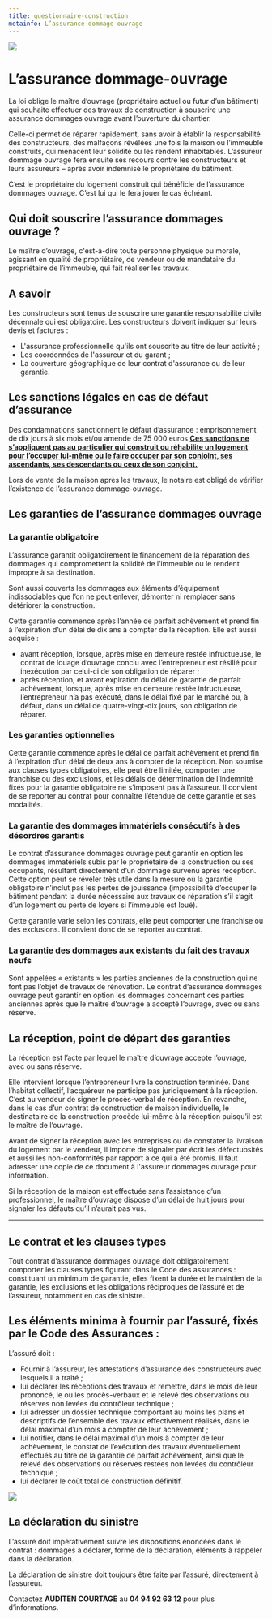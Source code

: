 ```yaml
---
title: questionnaire-construction
metainfo: L’assurance dommage-ouvrage
---
```

![](..\src\assets\construction.png)

# L’assurance dommage-ouvrage

La loi oblige le maître d’ouvrage (propriétaire actuel ou futur d’un bâtiment) qui souhaite effectuer des travaux de construction à souscrire une assurance dommages ouvrage avant l’ouverture du chantier.

Celle-ci permet de réparer rapidement, sans avoir à établir la responsabilité des constructeurs, des malfaçons révélées une fois la maison ou l’immeuble construits, qui menacent leur solidité ou les rendent inhabitables. L’assureur dommage ouvrage fera ensuite ses recours contre les constructeurs et leurs assureurs – après avoir indemnisé le propriétaire du bâtiment.

C’est le propriétaire du logement construit qui bénéficie de l’assurance dommages ouvrage. C’est lui qui le fera jouer le cas échéant.

## Qui doit souscrire l’assurance dommages ouvrage ?

Le maître d’ouvrage, c'est-à-dire toute personne physique ou morale, agissant en qualité de propriétaire, de vendeur ou de mandataire du propriétaire de l’immeuble, qui fait réaliser les travaux.

## A savoir

Les constructeurs sont tenus de souscrire une garantie responsabilité civile décennale qui est obligatoire. Les constructeurs doivent indiquer sur leurs devis et factures :

- L'assurance professionnelle qu'ils ont souscrite au titre de leur activité ;
- Les coordonnées de l'assureur et du garant ;
- La couverture géographique de leur contrat d'assurance ou de leur garantie.

 

## Les sanctions légales en cas de défaut d’assurance

Des condamnations sanctionnent le défaut d’assurance : emprisonnement de dix jours à six mois et/ou amende de 75 000 euros.<u>**Ces sanctions ne s’appliquent pas au particulier qui construit ou réhabilite un logement pour l’occuper lui-même ou le faire occuper par son conjoint, ses ascendants, ses descendants ou ceux de son conjoint.**</u>



Lors de vente de la maison après les travaux, le notaire est obligé de vérifier l’existence de l’assurance dommage-ouvrage.

##  Les garanties de l’assurance dommages ouvrage

### La garantie obligatoire

L’assurance garantit obligatoirement le financement de la réparation des dommages qui compromettent la solidité de l’immeuble ou le rendent impropre à sa destination.

Sont aussi couverts les dommages aux éléments d’équipement indissociables que l’on ne peut enlever, démonter ni remplacer sans détériorer la construction.

Cette garantie commence après l’année de parfait achèvement et prend fin à l’expiration d’un délai de dix ans à compter de la réception. Elle est aussi acquise :

- avant réception, lorsque, après mise en demeure restée infructueuse, le contrat de louage d’ouvrage conclu avec l’entrepreneur est résilié pour inexécution par celui-ci de son obligation de réparer ;
- après réception, et avant expiration du délai de garantie de parfait achèvement, lorsque, après mise en demeure restée infructueuse, l’entrepreneur n’a pas exécuté, dans le délai fixé par le marché ou, à défaut, dans un délai de quatre-vingt-dix jours, son obligation de réparer.

### Les garanties optionnelles

Cette garantie commence après le délai de parfait achèvement et prend fin à l’expiration d’un délai de deux ans à compter de la réception. Non soumise aux clauses types obligatoires, elle peut être limitée, comporter une franchise ou des exclusions, et les délais de détermination de l’indemnité fixés pour la garantie obligatoire ne s’imposent pas à l’assureur. Il convient de se reporter au contrat pour connaître l’étendue de cette garantie et ses modalités.

### La garantie des dommages immatériels consécutifs à des désordres garantis

Le contrat d’assurance dommages ouvrage peut garantir en option les dommages immatériels subis par le propriétaire de la construction ou ses occupants, résultant directement d’un dommage survenu après réception. Cette option peut se révéler très utile dans la mesure où la garantie obligatoire n’inclut pas les pertes de jouissance (impossibilité d’occuper le bâtiment pendant la durée nécessaire aux travaux de réparation s’il s’agit d’un logement ou perte de loyers si l’immeuble est loué).

Cette garantie varie selon les contrats, elle peut comporter une franchise ou des exclusions. Il convient donc de se reporter au contrat.

### La garantie des dommages aux existants du fait des travaux neufs

Sont appelées « existants » les parties anciennes de la construction qui ne font pas l’objet de travaux de rénovation. Le contrat d’assurance dommages ouvrage peut garantir en option les dommages concernant ces parties anciennes après que le maître d’ouvrage a accepté l’ouvrage, avec ou sans réserve.

 

## La réception, point de départ des garanties

La réception est l’acte par lequel le maître d’ouvrage accepte l’ouvrage, avec ou sans réserve. 

Elle intervient lorsque l’entrepreneur livre la construction terminée. Dans l’habitat collectif, l’acquéreur ne participe pas juridiquement à la réception. C’est au vendeur de signer le procès-verbal de réception. En revanche, dans le cas d’un contrat de construction de maison individuelle, le destinataire de la construction procède lui-même à la réception puisqu’il est le maître de l’ouvrage.

Avant de signer la réception avec les entreprises ou de constater la livraison du logement par le vendeur, il importe de signaler par écrit les défectuosités et aussi les non-conformités par rapport à ce qui a été promis. Il faut adresser une copie de ce document à l'assureur dommages ouvrage pour information.

Si la réception de la maison est effectuée sans l’assistance d’un professionnel, le maître d’ouvrage dispose d’un délai de huit jours pour signaler les défauts qu’il n’aurait pas vus.

------

## **Le contrat et les clauses types**

Tout contrat d’assurance dommages ouvrage doit obligatoirement comporter les clauses types figurant dans le Code des assurances : constituant un minimum de garantie, elles fixent la durée et le maintien de la garantie, les exclusions et les obligations réciproques de l’assuré et de l’assureur, notamment en cas de sinistre.

 

## Les éléments minima à fournir par l’assuré, fixés par le Code des Assurances :

L’assuré doit :

- Fournir à l’assureur, les attestations d’assurance des constructeurs avec lesquels il a traité ;
- lui déclarer les réceptions des travaux et remettre, dans le mois de leur prononcé, le ou les procès-verbaux et le relevé des observations ou réserves non levées du contrôleur technique ;
- lui adresser un dossier technique comportant au moins les plans et descriptifs de l’ensemble des travaux effectivement réalisés, dans le délai maximal d’un mois à compter de leur achèvement ;
- lui notifier, dans le délai maximal d’un mois à compter de leur achèvement, le constat de l’exécution des travaux éventuellement effectués au titre de la garantie de parfait achèvement, ainsi que le relevé des observations ou réserves restées non levées du contrôleur technique ;
- lui déclarer le coût total de construction définitif.

![](..\src\assets\element.png)

## La déclaration du sinistre

L’assuré doit impérativement suivre les dispositions énoncées dans le contrat : dommages à déclarer, forme de la déclaration, éléments à rappeler dans la déclaration.

La déclaration de sinistre doit toujours être faite par l’assuré, directement à l’assureur.


Contactez **AUDITEN COURTAGE** au **04 94 92 63 12** pour plus d’informations.